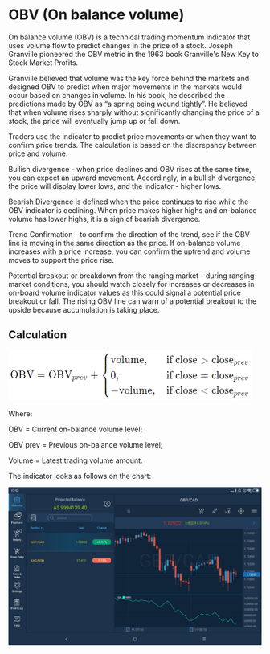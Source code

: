 # OBV \(On balance volume\)

On balance volume \(OBV\) is a technical trading momentum indicator that uses volume flow to predict changes in the price of a stock. Joseph Granville pioneered the OBV metric in the 1963 book Granville's New Key to Stock Market Profits.

Granville believed that volume was the key force behind the markets and designed OBV to predict when major movements in the markets would occur based on changes in volume. In his book, he described the predictions made by OBV as “a spring being wound tightly”. He believed that when volume rises sharply without significantly changing the price of a stock, the price will eventually jump up or fall down.

Traders use the indicator to predict price movements or when they want to confirm price trends. The calculation is based on the discrepancy between price and volume.

Bullish divergence - when price declines and OBV rises at the same time, you can expect an upward movement. Accordingly, in a bullish divergence, the price will display lower lows, and the indicator - higher lows.

Bearish Divergence is defined when the price continues to rise while the OBV indicator is declining. When price makes higher highs and on-balance volume has lower highs, it is a sign of bearish divergence.

Trend Confirmation - to confirm the direction of the trend, see if the OBV line is moving in the same direction as the price. If on-balance volume increases with a price increase, you can confirm the uptrend and volume moves to support the price rise.

Potential breakout or breakdown from the ranging market - during ranging market conditions, you should watch closely for increases or decreases in on-board volume indicator values ​​as this could signal a potential price breakout or fall. The rising OBV line can warn of a potential breakout to the upside because accumulation is taking place.

## Calculation

![](../../../../../.gitbook/assets/image%20%2846%29.png)

Where:

OBV = Current on-balance volume level;

OBV prev = Previous on-balance volume level;

Volume = Latest trading volume amount.

The indicator looks as follows on the chart:

![](../../../../../.gitbook/assets/obv%20%284%29.jpg)

